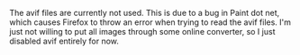 The avif files are currently not used. This is due to a bug in Paint dot net, which causes Firefox to throw an error when trying to read the avif files.
I'm just not willing to put all images through some online converter, so I just disabled avif entirely for now.